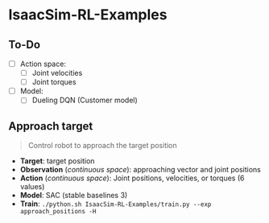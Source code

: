 # IsaacSim-RL-Examples

## To-Do
- [ ]  Action space:
	- [ ] Joint velocities
	- [ ] Joint torques
- [ ] Model:
	- [ ] Dueling DQN (Customer model)

## Approach target
> Control robot to approach the target position

- **Target**: target position
- **Observation** (*continuous space*):
	approaching vector and joint positions
- **Action** (*continuous space*):
	Joint positions, velocities, or torques (6 values)
- **Model**:
	SAC (stable baselines 3)
- **Train**:
`./python.sh IsaacSim-RL-Examples/train.py --exp approach_positions -H`
